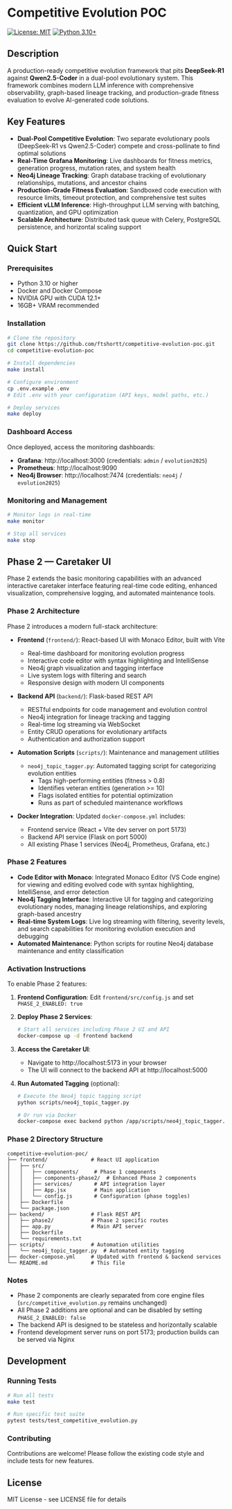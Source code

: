 # Competitive Evolution POC

[![License: MIT](https://img.shields.io/badge/License-MIT-yellow.svg)](https://opensource.org/licenses/MIT)
[![Python 3.10+](https://img.shields.io/badge/python-3.10+-blue.svg)](https://www.python.org/downloads/)

## Description

A production-ready competitive evolution framework that pits **DeepSeek-R1** against **Qwen2.5-Coder** in a dual-pool evolutionary system. This framework combines modern LLM inference with comprehensive observability, graph-based lineage tracking, and production-grade fitness evaluation to evolve AI-generated code solutions.

## Key Features

- **Dual-Pool Competitive Evolution**: Two separate evolutionary pools (DeepSeek-R1 vs Qwen2.5-Coder) compete and cross-pollinate to find optimal solutions
- **Real-Time Grafana Monitoring**: Live dashboards for fitness metrics, generation progress, mutation rates, and system health
- **Neo4j Lineage Tracking**: Graph database tracking of evolutionary relationships, mutations, and ancestor chains
- **Production-Grade Fitness Evaluation**: Sandboxed code execution with resource limits, timeout protection, and comprehensive test suites
- **Efficient vLLM Inference**: High-throughput LLM serving with batching, quantization, and GPU optimization
- **Scalable Architecture**: Distributed task queue with Celery, PostgreSQL persistence, and horizontal scaling support

## Quick Start

### Prerequisites

- Python 3.10 or higher
- Docker and Docker Compose
- NVIDIA GPU with CUDA 12.1+
- 16GB+ VRAM recommended

### Installation

```bash
# Clone the repository
git clone https://github.com/ftshortt/competitive-evolution-poc.git
cd competitive-evolution-poc

# Install dependencies
make install

# Configure environment
cp .env.example .env
# Edit .env with your configuration (API keys, model paths, etc.)

# Deploy services
make deploy
```

### Dashboard Access

Once deployed, access the monitoring dashboards:

- **Grafana**: http://localhost:3000 (credentials: `admin` / `evolution2025`)
- **Prometheus**: http://localhost:9090
- **Neo4j Browser**: http://localhost:7474 (credentials: `neo4j` / `evolution2025`)

### Monitoring and Management

```bash
# Monitor logs in real-time
make monitor

# Stop all services
make stop
```

## Phase 2 — Caretaker UI

Phase 2 extends the basic monitoring capabilities with an advanced interactive caretaker interface featuring real-time code editing, enhanced visualization, comprehensive logging, and automated maintenance tools.

### Phase 2 Architecture

Phase 2 introduces a modern full-stack architecture:

- **Frontend** (`frontend/`): React-based UI with Monaco Editor, built with Vite
  - Real-time dashboard for monitoring evolution progress
  - Interactive code editor with syntax highlighting and IntelliSense
  - Neo4j graph visualization and tagging interface
  - Live system logs with filtering and search
  - Responsive design with modern UI components

- **Backend API** (`backend/`): Flask-based REST API
  - RESTful endpoints for code management and evolution control
  - Neo4j integration for lineage tracking and tagging
  - Real-time log streaming via WebSocket
  - Entity CRUD operations for evolutionary artifacts
  - Authentication and authorization support

- **Automation Scripts** (`scripts/`): Maintenance and management utilities
  - `neo4j_topic_tagger.py`: Automated tagging script for categorizing evolution entities
    - Tags high-performing entities (fitness > 0.8)
    - Identifies veteran entities (generation >= 10)
    - Flags isolated entities for potential optimization
    - Runs as part of scheduled maintenance workflows

- **Docker Integration**: Updated `docker-compose.yml` includes:
  - Frontend service (React + Vite dev server on port 5173)
  - Backend API service (Flask on port 5000)
  - All existing Phase 1 services (Neo4j, Prometheus, Grafana, etc.)

### Phase 2 Features

- **Code Editor with Monaco**: Integrated Monaco Editor (VS Code engine) for viewing and editing evolved code with syntax highlighting, IntelliSense, and error detection
- **Neo4j Tagging Interface**: Interactive UI for tagging and categorizing evolutionary nodes, managing lineage relationships, and exploring graph-based ancestry
- **Real-time System Logs**: Live log streaming with filtering, severity levels, and search capabilities for monitoring evolution execution and debugging
- **Automated Maintenance**: Python scripts for routine Neo4j database maintenance and entity classification

### Activation Instructions

To enable Phase 2 features:

1. **Frontend Configuration**: Edit `frontend/src/config.js` and set `PHASE_2_ENABLED: true`

2. **Deploy Phase 2 Services**:
   ```bash
   # Start all services including Phase 2 UI and API
   docker-compose up -d frontend backend
   ```

3. **Access the Caretaker UI**:
   - Navigate to http://localhost:5173 in your browser
   - The UI will connect to the backend API at http://localhost:5000

4. **Run Automated Tagging** (optional):
   ```bash
   # Execute the Neo4j topic tagging script
   python scripts/neo4j_topic_tagger.py
   
   # Or run via Docker
   docker-compose exec backend python /app/scripts/neo4j_topic_tagger.py
   ```

### Phase 2 Directory Structure

```
competitive-evolution-poc/
├── frontend/              # React UI application
│   ├── src/
│   │   ├── components/     # Phase 1 components
│   │   ├── components-phase2/  # Enhanced Phase 2 components
│   │   ├── services/       # API integration layer
│   │   ├── App.jsx         # Main application
│   │   └── config.js       # Configuration (phase toggles)
│   ├── Dockerfile
│   └── package.json
├── backend/               # Flask REST API
│   ├── phase2/            # Phase 2 specific routes
│   ├── app.py             # Main API server
│   ├── Dockerfile
│   └── requirements.txt
├── scripts/               # Automation utilities
│   └── neo4j_topic_tagger.py  # Automated entity tagging
├── docker-compose.yml     # Updated with frontend & backend services
└── README.md              # This file
```

### Notes

- Phase 2 components are clearly separated from core engine files (`src/competitive_evolution.py` remains unchanged)
- All Phase 2 additions are optional and can be disabled by setting `PHASE_2_ENABLED: false`
- The backend API is designed to be stateless and horizontally scalable
- Frontend development server runs on port 5173; production builds can be served via Nginx

## Development

### Running Tests

```bash
# Run all tests
make test

# Run specific test suite
pytest tests/test_competitive_evolution.py
```

### Contributing

Contributions are welcome! Please follow the existing code style and include tests for new features.

## License

MIT License - see LICENSE file for details
